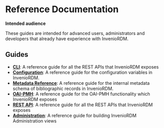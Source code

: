 # Reference Documentation

**Intended audience**

These guides are intended for advanced users, administrators and developers that already have experience with InvenioRDM.

## Guides

- **[CLI](cli.md)**: A reference guide for all the REST APIs that InvenioRDM exposes
- **[Configuration](configuration)**: A reference guide for the configuration variables in InvenioRDM.
- **[Metadata Reference](metadata.md)**: A reference guide for the internal metadata schema of bibliographic records in InvenioRDM.
- **[OAI-PMH](oai_pmh.md)**: A reference guide for the OAI-PMH functionality which InvenioRDM exposes
- **[REST API](rest_api_index.md)**: A reference guide for all the REST APIs that InvenioRDM exposes
- **[Administration](administration_interface.md)**: A reference guide for building InvenioRDM Administration views
